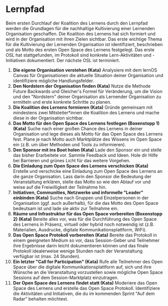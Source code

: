# Lernpfad

Beim ersten Durchlauf der Koalition des Lernens durch den Lernpfad werden die Grundlagen für die nachhaltige Kultivierung einer Lernenden Organisation geschaffen. Die Koalition des Lernens hat sich formiert und wird in der Organisation mit ihren Zielen sichtbar. Das erste wichtige Thema für die Kultivierung der Lernenden Organisation ist identifiziert, beschrieben und als Motto des ersten Open Space des Lernens festgelegt. Das erste OSL hat stattgefunden, im Protokoll sind konkrete Lern-Aktivitäten und -Initiativen dokumentiert. Der nächste OSL ist terminiert.

1. **Die eigene Organisation verstehen (Kata)**
   Analysiere mit dem lernOS Canvas für Organisationen die aktuelle Situation deiner Organisation und identifiziere mögliche Handlungsfelder.
2. **Den Nordstern der Organisation finden (Kata)**
   Nutze die Methode Future Backwards und Gleicher's Formel für Veränderung, um die Vision und den "Nordstern" deiner Organisation als Lernender Organisation zu ermitteln und erste konkrete Schritte zu planen.
3. **Die Koalition des Lernens formieren (Kata)**
   Gründe gemeinsam mit mindestens zwei Mitsteiter*innen die Koalition des Lernens und mache diese in der Organisation sichtbar.
4. **Das Motto für den Open Space des Lernens festlegen (Boxenstopp 1) (Kata)**
   Suche nach einer großen Chance des Lernens in deiner Organisation und lege dieses als Motto für das Open Space des Lernens fest. Plane je nach Motto auch Marktplätze des Wissens im Open Space ein (z.B. um über Methoden und Tools zu informieren).
5. **Den Sponsor mit ins Boot holen (Kata)**
   Lade den Sponsor ein und stelle das bisher Erarbeitete vor. Sammle Feedback und Ideen. Hole dir Hilfe bei Barrieren und grünes Licht für das weitere Vorgehen.
6. **Die Einladung zum Open Space des Lernens verschicken (Kata)**
   Erstelle und verschicke eine Einladung zum Open Space des Lernens an die ganze Organisation. Lass darin den Sponsor die Bedeutung der Veranstaltung erklären, stelle das Motto so wie den Ablauf vor und weise auf die Freiwilligkeit der Teilnahme hin.
7. **Initiativen, Communities, Netzwerke und informelle "Leader" einbinden (Kata)**
   Suche nach Gruppen und Einzelpersonen in der Organisation (ggf. auch außerhalb), für die das Motto des Open Space bedeutsam ist und lade sie aktiv zur Teilnahme ein.
8. **Räume und Infrastruktur für das Open Space vorbereiten (Boxenstopp 2) (Kata)**
   Bereite alles vor, was für die Durchführung des Open Space des Lernens in Präsenz, virtuell oder hybrid noch notwendig ist (z.B. Materialien, Ausdrucke, digitale Kommunikationsplattform, WiFi).
9. **Das Open Space Protokoll vorbereiten (Kata)**
   Bereite das Protokoll in einem geeigneten Medium so vor, dass Session-Geber und Teilnehmer ihre Ergebnisse darin leicht dokumentieren können und das finale Protokoll idealerweise wenige Stunden nach der Veranstaltung verfügbar ist (max. 24 Stunden).
10. **Ein letzter "Call for Participation" (Kata)**
    Rufe alle Teilnehmer des Open Space über die digitale Kommunikationsplattform auf, sich und ihre Wünsche an die Veranstaltung vorzustellen sowie mögliche Open Space Sessions auf dem Session-Marktplatz einzutragen.
11. **Der Open Space des Lernens findet statt (Kata)**
    Moderiere das Open Space des Lernens und erstelle das Open Space Protokoll. Identifiziere die Aktivitäten und Initiativen, die du im kommenden Sprint "Auf dem Radar" behalten möchtest.


